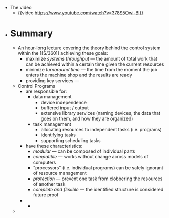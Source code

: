 - The video
	- {{video https://www.youtube.com/watch?v=378S5Owi-BI}}
- # Summary
	- An hour-long lecture covering the theory behind the control system within the [[S/360]] achieving these goals:
		- maximize _systems throughput_ — the amount of total work that can be achieved within a certain time given the current resources
		- minimize _turnaround time_ — the time from the moment the job enters the machine shop and the results are ready
		- providing key services —
	- Control Programs
		- are responsible for:
			- data management
				- device independence
				- buffered input / output
				- extensive library services (naming devices, the data that goes on them, and how they are organized)
			- task management
				- allocating resources to independent tasks (i.e. programs)
				- identifying tasks
				- supporting scheduling tasks
		- have these characteristics:
			- _modular_ — can be composed of individual parts
			- _compatible_ — works without change across models of computers
			- "processors" (i.e. individual programs) can be safely ignorant of resource management
			- _protection_ — prevent one task from clobbering the resources of another task
			- _complete and flexible_ — the identified structure is considered future proof
		-
			-
	-